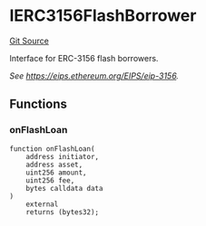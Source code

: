 # IERC3156FlashBorrower

[Git Source](https://github.com/sablier-labs/v2-core/blob/release/src/interfaces/erc3156/IERC3156FlashBorrower.sol)

Interface for ERC-3156 flash borrowers.

_See https://eips.ethereum.org/EIPS/eip-3156._

## Functions

### onFlashLoan

```solidity
function onFlashLoan(
    address initiator,
    address asset,
    uint256 amount,
    uint256 fee,
    bytes calldata data
)
    external
    returns (bytes32);
```
